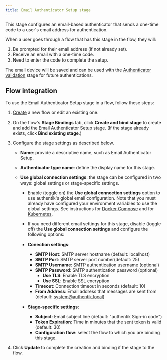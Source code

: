 ```yaml
---
title: Email Authenticator Setup stage
---
```


This stage configures an email-based authenticator that sends a one-time code to a user's email address for authentication.

When a user goes through a flow that has this stage in the flow, they will:

1. Be prompted for their email address (if not already set).
2. Receive an email with a one-time code.
3. Need to enter the code to complete the setup.

The email device will be saved and can be used with the [Authenticator validation](../authenticator_validate/index.md) stage for future authentications.

## Flow integration

To use the Email Authenticator Setup stage in a flow, follow these steps:

1. [Create](../../flow/#create-a-custom-flow) a new flow or edit an existing one.
2. On the flow's **Stage Bindings** tab, click **Create and bind stage** to create and add the Email Authenticator Setup stage. (If the stage already exists, click **Bind existing stage**.)
3. Configure the stage settings as described below.

    - **Name**: provide a descriptive name, such as Email Authenticator Setup.
    - **Authenticator type name**: define the display name for this stage.
    - **Use global connection settings**: the stage can be configured in two ways: global settings or stage-specific settings.

        - Enable (toggle on) the **Use global connection settings** option to use authentik's global email configuration. Note that you must already have configured your environment variables to use the global settings. See instructions for [Docker Compose](../../install-config/install/docker-compose#email-configuration-optional-but-recommended) and for [Kubernetes](../../../install-config/install/kubernetes#optional-step-configure-global-email-credentials).

        - If you need different email settings for this stage, disable (toggle off) the **Use global connection settings** and configure the following options:

        - **Conection settings**:

            - **SMTP Host**: SMTP server hostname (default: localhost)
            - **SMTP Port**: SMTP server port number(default: 25)
            - **SMTP Username**: SMTP authentication username (optional)
            - **SMTP Password**: SMTP authentication password (optional)
                - **Use TLS**: Enable TLS encryption
                - **Use SSL**: Enable SSL encryption
            - **Timeout**: Connection timeout in seconds (default: 10)
            - **From Address**: Email address that messages are sent from (default: system@authentik.local)

        - **Stage-specific settings**:

            - **Subject**: Email subject line (default: "authentik Sign-in code")
            - **Token Expiration**: Time in minutes that the sent token is valid (default: 30)
            - **Configuration flow**: select the flow to which you are binding this stage.

4. Click **Update** to complete the creation and binding if the stage to the flow.




